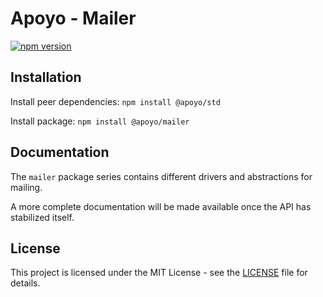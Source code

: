 # Apoyo - Mailer

[![npm version](https://badgen.net/npm/v/@apoyo/mailer)](https://www.npmjs.com/package/@apoyo/mailer)

## Installation

Install peer dependencies:
`npm install @apoyo/std`

Install package:
`npm install @apoyo/mailer`

## Documentation

The `mailer` package series contains different drivers and abstractions for mailing.

A more complete documentation will be made available once the API has stabilized itself.

## License

This project is licensed under the MIT License - see the [LICENSE](LICENSE) file for details.
